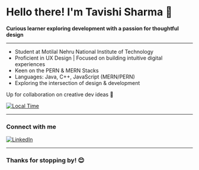 # Hello there! I'm Tavishi Sharma 👋

**Curious learner exploring development with a passion for thoughtful design**

---

- Student at Motilal Nehru National Institute of Technology
- Proficient in UX Design | Focused on building intuitive digital experiences
- Keen on the PERN & MERN Stacks
- Languages: Java, C++, JavaScript (MERN/PERN)
- Exploring the intersection of design & development

Up for collaboration on creative dev ideas 🤝

[![Local Time](https://img.shields.io/badge/local%20time-UTC%2B5%3A30-blue?style=flat-square&logo=clockify)](https://time.is/IST)

---

### Connect with me

[![LinkedIn](https://img.shields.io/badge/LinkedIn-tavishi--sharma-blue?style=flat-square&logo=linkedin)](https://www.linkedin.com/in/tavishi-sharma-3615a4239)

---
### Thanks for stopping by! 😊

<!-- LeetCode & GFG badges or links already attached on your profile page -->
